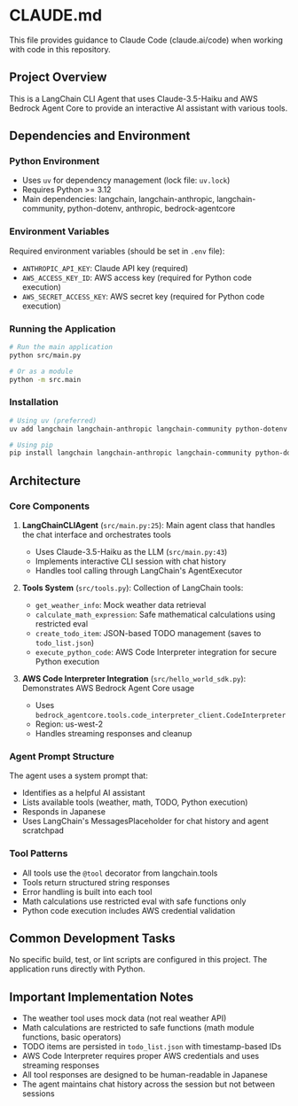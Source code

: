# CLAUDE.md

This file provides guidance to Claude Code (claude.ai/code) when working with code in this repository.

## Project Overview

This is a LangChain CLI Agent that uses Claude-3.5-Haiku and AWS Bedrock Agent Core to provide an interactive AI assistant with various tools.

## Dependencies and Environment

### Python Environment
- Uses `uv` for dependency management (lock file: `uv.lock`)
- Requires Python >= 3.12
- Main dependencies: langchain, langchain-anthropic, langchain-community, python-dotenv, anthropic, bedrock-agentcore

### Environment Variables
Required environment variables (should be set in `.env` file):
- `ANTHROPIC_API_KEY`: Claude API key (required)
- `AWS_ACCESS_KEY_ID`: AWS access key (required for Python code execution)
- `AWS_SECRET_ACCESS_KEY`: AWS secret key (required for Python code execution)

### Running the Application
```bash
# Run the main application
python src/main.py

# Or as a module
python -m src.main
```

### Installation
```bash
# Using uv (preferred)
uv add langchain langchain-anthropic langchain-community python-dotenv anthropic

# Using pip
pip install langchain langchain-anthropic langchain-community python-dotenv anthropic
```

## Architecture

### Core Components

1. **LangChainCLIAgent** (`src/main.py:25`): Main agent class that handles the chat interface and orchestrates tools
   - Uses Claude-3.5-Haiku as the LLM (`src/main.py:43`)
   - Implements interactive CLI session with chat history
   - Handles tool calling through LangChain's AgentExecutor

2. **Tools System** (`src/tools.py`): Collection of LangChain tools:
   - `get_weather_info`: Mock weather data retrieval
   - `calculate_math_expression`: Safe mathematical calculations using restricted eval
   - `create_todo_item`: JSON-based TODO management (saves to `todo_list.json`)
   - `execute_python_code`: AWS Code Interpreter integration for secure Python execution

3. **AWS Code Interpreter Integration** (`src/hello_world_sdk.py`): Demonstrates AWS Bedrock Agent Core usage
   - Uses `bedrock_agentcore.tools.code_interpreter_client.CodeInterpreter`
   - Region: us-west-2
   - Handles streaming responses and cleanup

### Agent Prompt Structure
The agent uses a system prompt that:
- Identifies as a helpful AI assistant
- Lists available tools (weather, math, TODO, Python execution)
- Responds in Japanese
- Uses LangChain's MessagesPlaceholder for chat history and agent scratchpad

### Tool Patterns
- All tools use the `@tool` decorator from langchain.tools
- Tools return structured string responses
- Error handling is built into each tool
- Math calculations use restricted eval with safe functions only
- Python code execution includes AWS credential validation

## Common Development Tasks

No specific build, test, or lint scripts are configured in this project. The application runs directly with Python.

## Important Implementation Notes

- The weather tool uses mock data (not real weather API)
- Math calculations are restricted to safe functions (math module functions, basic operators)
- TODO items are persisted in `todo_list.json` with timestamp-based IDs
- AWS Code Interpreter requires proper AWS credentials and uses streaming responses
- All tool responses are designed to be human-readable in Japanese
- The agent maintains chat history across the session but not between sessions